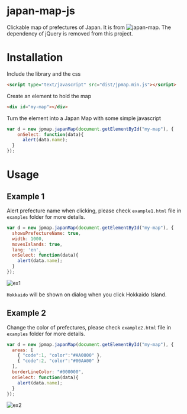 # japan-map-js
Clickable map of prefectures of Japan. It is from ![japan-map](http://takemaru-hirai.github.io/japan-map/). The dependency of jQuery is removed from this project.

# Installation

Include the library and the css

```html
<script type="text/javascript" src="dist/jpmap.min.js"></script>
```

Create an element to hold the map

```html
<div id="my-map"></div>
```

Turn the element into a Japan Map with some simple javascript

```javascript
var d = new jpmap.japanMap(document.getElementById("my-map"), {
    onSelect: function(data){
      alert(data.name);
  }
});
```

# Usage

## Example 1
Alert prefecture name when clicking, please check `example1.html` file in `examples` folder for more details.  

```javascript
var d = new jpmap.japanMap(document.getElementById("my-map"), {
  showsPrefectureName: true,
  width: 1000,
  movesIslands: true,
  lang: 'en',
  onSelect: function(data){
    alert(data.name);
  }
});
```

![ex1](https://user-images.githubusercontent.com/8428372/74094337-e4557b00-4b22-11ea-9fc8-dd2ef509a6fd.png)

`Hokkaido` will be shown on dialog when you click Hokkaido Island.

## Example 2
Change the color of prefectures, please check `example2.html` file in `examples` folder for more details.  

```javascript
var d = new jpmap.japanMap(document.getElementById("my-map"), {
  areas: [
    { "code":1, "color":"#AA0000" }, 
    { "code":2, "color":"#00AA00" }
  ],
  borderLineColor: "#000000", 
  onSelect: function(data){
    alert(data.name);
  }
});
```

![ex2](https://user-images.githubusercontent.com/8428372/74094335-e28bb780-4b22-11ea-8448-aa2c7dadfe95.png)

